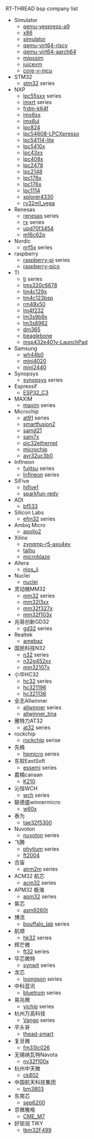 RT-THREAD bsp company list

- Simulator
  - [qemu-vexpress-a9](qemu-vexpress-a9)
  - [x86](x86)
  - [simulator](simulator)
  - [qemu-virt64-riscv](qemu-virt64-riscv)
  - [qemu-virt64-aarch64](qemu-virt64-aarch64)
  - [mipssim](mipssim)
  - [juicevm](juicevm)
  - [core-v-mcu](core-v-mcu)
- STM32
  - [stm32](stm32) series
- NXP
  - [lpc55sxx](lpc55sxx) series
  - [imxrt](imxrt) series
  - [frdm-k64f](frdm-k64f)
  - [imx6sx](imx6sx)
  - [imx6ul](imx6ul)
  - [lpc824](lpc824)
  - [lpc54608-LPCXpresso](lpc54608-LPCXpresso)
  - [lpc54114-lite](lpc54114-lite) 
  - [lpc5410x](lpc5410x)
  - [lpc43xx](lpc43xx)
  - [lpc408x](lpc408x)
  - [lpc2478](lpc2478)
  - [lpc2148](lpc2148)
  - [lpc178x](lpc178x)
  - [lpc176x](lpc176x)
  - [lpc1114](lpc1114)
  - [xplorer4330](xplorer4330)
  - [rv32m1_vega](rv32m1_vega)
- Renesas
  - [renesas](renesas) series
  - [rx](rx) series
  - [upd70f3454](upd70f3454)
  - [m16c62p](m16c62p)
- Nordic
  - [nrf5x](nrf5x) series
- raspberry
  - [raspberry-pi](raspberry-pi) series
  - [raspberry-pico](raspberry-pico)
- TI
  - [ti](ti) series
  - [tms320c6678](tms320c6678)
  - [tm4c129x](tm4c129x)
  - [tm4c123bsp](tm4c123bsp)
  - [rm48x50](rm48x50)
  - [lm4f232](lm4f232)
  - [lm3s9b9x](lm3s9b9x)
  - [lm3s8962](lm3s8962)
  - [dm365](dm365)
  - [beaglebone](beaglebone)
  - [msp432e401y-LaunchPad](msp432e401y-LaunchPad)
- Samsung
  - [wh44b0](wh44b0)
  - [mini4020](mini4020)
  - [mini2440](mini2440)
- Synopsys
  - [synopsys](synopsys) series
- Espressif
  - [ESP32_C3](ESP32_C3)
- MAXIM
  - [maxim](maxim) series
- Microchip
  - [at91](at91) series
  - [smartfusion2](smartfusion2)
  - [samd21](samd21)
  - [sam7x](sam7x)
  - [pic32ethernet](pic32ethernet)
  - [microchip](microchip)
  - [avr32uc3b0](avr32uc3b0)
- Infineon
  - [fujitsu](fujitsu) series
  - [Infineon](Infineon) series
- SiFive
  - [hifive1](hifive1)
  - [sparkfun-redv](sparkfun-redv)
- ADI
  - [bf533](bf533)
- Silicon Labs
  - [efm32](efm32) series
- Ambiq Micro
  - [apollo2](apollo2)
- Xilinx 
  - [zynqmp-r5-axu4ev](zynqmp-r5-axu4ev)
  - [taihu](taihu)
  - [microblaze](microblaze)
- Altera
  - [nios_ii](nios_ii)
- Nuclei
  - [nuclei](nuclei)
- 灵动微MM32
  - [mm32](mm32) series
  - [mm32l3xx](mm32l3xx)
  - [mm32f327x](mm32f327x)
  - [mm32f103x](mm32f103x)
- 兆易创新GD32
  - [gd32](gd32) series
- Realtek
  - [amebaz](amebaz)
- 国民科技N32
  - [n32](n32) series
  - [n32g452xx](n32g452xx)
  - [mm32107x](mm32107x)
- 小华HC32
  - [hc32](hc32) series
  - [hc321196](hc321196)
  - [hc321136](hc321136)
- 全志Allwinner
  - [allwinner](allwinner)  series
  - [allwinner_tina](allwinner_tina)
- 雅特力AT32
  - [at32](at32) series
- rockchip
  - [rockchip](rockchip) serise
- 先楫
  - [hpmicro](hpmicro) series
- 东软EastSoft
  - [essemi](essemi) series
- 嘉楠canaan
  - [K210](k210)
- 沁恒WCH
  - [wch](wch)  series
- 联德盛winnermicro
  - [w60x](w60x)
- 泰为
  - [tae32f5300](tae32f5300)
- Nuvoton
  - [nuvoton](nuvoton) series
- 飞腾
  - [phytium](phytium) series
  - [ft2004](ft2004)
- 合宙
  - [airm2m](airm2m) series
- ACM32 航芯
  - [acm32](acm32) series
- APM32 极海
  - [apm32](apm32)  series
- 紫芯
  - [asm9260t](asm9260t)
- 博流
  - [bouffalo_lab](bouffalo_lab) series
- 航顺
  - [hk32](hk32) series
- 辉芒微
  - [ft32](ft32)  series
- 华芯微特
  - [synwit](synwit)  series
- 龙芯
  - [loongson](loongson)  series
- 中科蓝讯
  - [bluetrum](bluetrum)  series
- 易兆微
  - [yichip](yichip) series
- 杭州万高科技
  - [Vango](Vango) series
- 平头哥
  - [thead-smart](thead-smart)
- 复旦微
  - [fm33lc026](fm33lc026)
- 无锡纳瓦特Navota
  - [nv32f100x](nv32f100x)
- 杭州中天微
  - [ck802](ck802)
- 中国航天科技集团
  - [bm3803](bm3803)
- 东南芯
  - [sep6200](sep6200)
- 京微雅格
  - [CME_M7](CME_M7)
- 好钜润 TIKY
  - [tkm32F499](tkm32F499)